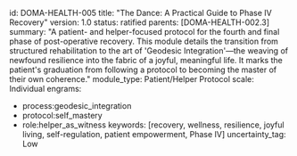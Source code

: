 id: DOMA-HEALTH-005
title: "The Dance: A Practical Guide to Phase IV Recovery"
version: 1.0
status: ratified
parents: [DOMA-HEALTH-002.3]
summary: "A patient- and helper-focused protocol for the fourth and final phase of post-operative recovery. This module details the transition from structured rehabilitation to the art of 'Geodesic Integration'—the weaving of newfound resilience into the fabric of a joyful, meaningful life. It marks the patient's graduation from following a protocol to becoming the master of their own coherence."
module_type: Patient/Helper Protocol
scale: Individual
engrams:
 - process:geodesic_integration
 - protocol:self_mastery
 - role:helper_as_witness
keywords: [recovery, wellness, resilience, joyful living, self-regulation, patient empowerment, Phase IV]
uncertainty_tag: Low